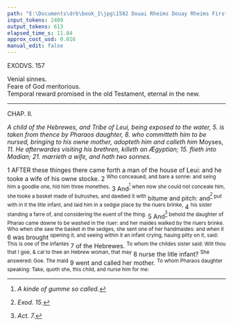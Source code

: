 ```yaml
---
path: "E:\Documents\drb\book_1\jpg\1582 Douai Rheims Douay Rheims First Edition  1 of 3 1609 Old Testament.pdf-177.jpg"
input_tokens: 2409
output_tokens: 613
elapsed_time_s: 11.84
approx_cost_usd: 0.016
manual_edit: false
---
```

EXODVS. 157

<aside>Venial sinnes.</aside>

<aside>Feare of God meritorious.</aside>

<aside>Temporal reward promised in the old Testament, eternal in the new.</aside>

---

CHAP. II.

*A child of the Hebrewes, and Tribe of Leui, being exposed to the water, 5. is taken from thence by Pharaos daughter, 8. who committeth him to be nursed, bringing to his owne mother, adopteth him and calleth him* Moyses, *11. He afterwardes visiting his brethren, killeth an Ægyptian; 15. flieth into Madian; 21. marrieth a wife, and hath two sonnes.*

1 AFTER these thinges there came forth a man of the house of Leui: and he tooke a wife of his owne stocke.
2 <sup>Who conceaued, and bare a sonne: and seing him a goodlie one, hid him three monethes.</sup>
3 And<sup>[^1] when now she could not conceale him, she tooke a basket made of bulrushes, and dawbed it with</sup> bitume and pitch: and<sup>[^2] put with in it the litle infant, and laid him in a sedgie place by the riuers brinke,</sup>
4 <sup>his sister standing a farre of, and considering the euent of the thing.</sup>
5 And<sup>[^3] behold the daughter of Pharao came downe to be washed in the riuer: and her maides walked by the riuers brinke. Who when she saw the basket in the sedges, she sent one of her handmaides: and when it</sup>
6 was brought <sup>opening it, and seeing within it an infant crying, hauing pitty on it, said: This is one of the infantes</sup>
7 of the Hebrewes. <sup>To whom the childes sister said: Wilt thou that I goe, & cal to thee an Hebrew woman, that may</sup>
8 nurse the litle infant? <sup>She answered: Goe. The maid</sup>
9 went and called her mother. <sup>To whom Pharaos daughter speaking: Take, quoth she, this child, and nurse him for me:</sup>

[^1]: *A kinde of gumme so called.*

[^2]: *Exod. 15.*

[^3]: *Act. 7.*